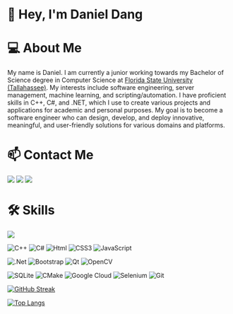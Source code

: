 # 👋 Hey, I'm Daniel Dang 

# 💻 About Me

My name is Daniel. I am currently a junior working towards my Bachelor of Science degree in Computer Science at [Florida State University (Tallahassee)](https://www.cs.fsu.edu/academics/undergraduate-programs/bscs/). My interests include software engineering, server management, machine learning, and scripting/automation. I have proficient skills in C++, C#, and .NET, which I use to create various projects and applications for academic and personal purposes. My goal is to become a software engineer who can design, develop, and deploy innovative, meaningful, and user-friendly solutions for various domains and platforms.


# 📫 Contact Me

<span>
    <a href="mailto:dtd21b@fsu.edu" target="blank"><img src="https://img.shields.io/badge/Microsoft_Outlook-0078D4?style=for-the-badge&logo=microsoft-outlook&logoColor=white"></a>
    <a href="https://www.linkedin.com/in/daniel-dang-cs/" target="blank"><img src="https://img.shields.io/badge/LinkedIn-0077B5?style=for-the-badge&logo=linkedin&logoColor=white"/></a>
    <a href="https://github.com/danieltdang" target="blank"><img src="https://img.shields.io/badge/GitHub-100000?style=for-the-badge&logo=github&logoColor=white"/></a>
</span>

# 🛠 Skills
![](https://komarev.com/ghpvc/?username=danieltdang&style=for-the-badge)

![C++](https://img.shields.io/badge/c++-%2300599C.svg?style=for-the-badge&logo=c%2B%2B&logoColor=white)
![C#](https://img.shields.io/badge/c%23-A179DC?style=for-the-badge&logo=c-sharp&logoColor=white)
![Html](https://img.shields.io/badge/HTML5-E34F26?style=for-the-badge&logo=html5&logoColor=white)
![CSS3](https://img.shields.io/badge/css3-%231572B6.svg?style=for-the-badge&logo=css3&logoColor=white)
![JavaScript](https://img.shields.io/badge/JavaScript-323330?style=for-the-badge&logo=javascript&logoColor=F7DF1E)

![.Net](https://img.shields.io/badge/.NET-5C2D91?style=for-the-badge&logo=.net&logoColor=white)
![Bootstrap](https://img.shields.io/badge/Bootstrap-563D7C?style=for-the-badge&logo=bootstrap&logoColor=white)
![Qt](https://img.shields.io/badge/Qt-%23217346.svg?style=for-the-badge&logo=Qt&logoColor=white)
![OpenCV](https://img.shields.io/badge/opencv-%23white.svg?style=for-the-badge&logo=opencv&logoColor=white)

![SQLite](https://img.shields.io/badge/sqlite-%2307405e.svg?style=for-the-badge&logo=sqlite&logoColor=white)
![CMake](https://img.shields.io/badge/CMake-%23008FBA.svg?style=for-the-badge&logo=cmake&logoColor=white)
![Google Cloud](https://img.shields.io/badge/GoogleCloud-%234285F4.svg?style=for-the-badge&logo=google-cloud&logoColor=white)
![Selenium](https://img.shields.io/badge/-selenium-%43B02A?style=for-the-badge&logo=selenium&logoColor=white)
![Git](https://img.shields.io/badge/Git-F05032?style=for-the-badge&logo=git&logoColor=white)

<span>

[![GitHub Streak](https://streak-stats.demolab.com?user=danieltdang&theme=dark&background=000000&card_width=550)](https://git.io/streak-stats)

[![Top Langs](https://github-readme-stats.vercel.app/api/top-langs/?username=danieltdang&layout=compact&theme=vision-friendly-dark&card_width=550)](https://github.com/anuraghazra/github-readme-stats)

</span>